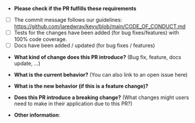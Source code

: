 * **Please check if the PR fulfills these requirements**
- [ ] The commit message follows our guidelines: https://github.com/jaredwray/keyv/blob/main/CODE_OF_CONDUCT.md
- [ ] Tests for the changes have been added (for bug fixes/features) with 100% code coverage.
- [ ] Docs have been added / updated (for bug fixes / features)

* **What kind of change does this PR introduce?** (Bug fix, feature, docs update, ...)


* **What is the current behavior?** (You can also link to an open issue here)


* **What is the new behavior (if this is a feature change)?**


* **Does this PR introduce a breaking change?** (What changes might users need to make in their application due to this PR?)


* **Other information**:

